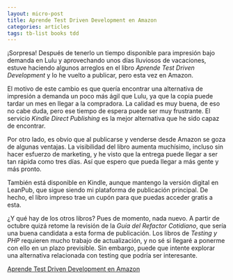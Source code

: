 ```yaml
---
layout: micro-post
title: Aprende Test Driven Development en Amazon
categories: articles
tags: tb-list books tdd
---
```


¡Sorpresa! Después de tenerlo un tiempo disponible para impresión bajo demanda en Lulu y aprovechando unos días lluviosos de vacaciones, estuve haciendo algunos arreglos en el libro _Aprende Test Driven Development_ y lo he vuelto a publicar, pero esta vez en Amazon.

El motivo de este cambio es que quería encontrar una alternativa de impresión a demanda un poco más ágil que Lulu, ya que la copia puede tardar un mes en llegar a la compradora. La calidad es muy buena, de eso no cabe duda, pero ese tiempo de espera puede ser muy frustrante. El servicio _Kindle Direct Publishing_ es la mejor alternativa que he sido capaz de encontrar.

Por otro lado, es obvio que al publicarse y venderse desde Amazon se goza de algunas ventajas. La visibilidad del libro aumenta muchísimo, incluso sin hacer esfuerzo de marketing, y he visto que la entrega puede llegar a ser tan rápida como tres días. Así que espero que pueda llegar a más gente y más pronto.

También está disponible en Kindle, aunque mantengo la versión digital en LeanPub, que sigue siendo mi plataforma de publicación principal. De hecho, el libro impreso trae un cupón para que puedas acceder gratis a esta.

¿Y qué hay de los otros libros? Pues de momento, nada nuevo. A partir de octubre quizá retome la revisión de la _Guía del Refactor Cotidiano_, que sería una buena candidata a esta forma de publicación. Los libros de _Testing y PHP_ requieren mucho trabajo de actualización, y no sé si llegaré a ponerme con ello en un plazo previsible. Sin embargo, puede que intente explorar una alternativa relacionada con testing que podría ser interesante.

[Aprende Test Driven Development en Amazon](https://amzn.eu/d/094RclKE)
